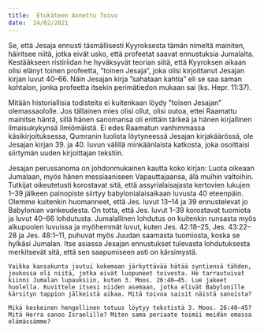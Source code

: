 ```yaml
---
title:  Etukäteen Annettu Toivo
date:  24/02/2021
---
```


Se, että Jesaja ennusti täsmällisesti Kyyroksesta tämän nimeltä mainiten, häiritsee niitä, jotka eivät usko, että profeetat saavat ennustuksia Jumalalta. Kestääkseen ristiriidan he hyväksyvät teorian siitä, että Kyyroksen aikaan olisi elänyt toinen profeetta, ”toinen Jesaja”, joka olisi kirjoittanut Jesajan kirjan luvut 40–66. Näin Jesajan kirja ”sahataan kahtia” eli se saa saman kohtalon, jonka profeetta itsekin perimätiedon mukaan sai (ks. Hepr. 11:37).

Mitään historiallisia todisteita ei kuitenkaan löydy ”toisen Jesajan” olemassaololle. Jos tällainen mies olisi ollut, olisi outoa, ettei Raamattu mainitse häntä, sillä hänen sanomansa oli erittäin tärkeä ja hänen kirjallinen ilmaisukykynsä ilmiömäistä. Ei edes Raamatun vanhimmassa käsikirjoituksessa, Qumranin luolista löytyneessä Jesajan kirjakäärössä, ole Jesajan kirjan 39. ja 40. luvun välillä minkäänlaista katkosta, joka osoittaisi siirtymän uuden kirjoittajan tekstiin.

Jesajan perussanoma on johdonmukainen kautta koko kirjan: Luota oikeaan Jumalaan, myös hänen messiaaniseen Vapauttajaansa, älä muihin valtoihin. Tutkijat oikeutetusti korostavat sitä, että assyrialaisajasta kertovien lukujen 1–39 jälkeen painopiste siirtyy babylonialaisaikaan luvusta 40 eteenpäin. Olemme kuitenkin huomanneet, että Jes. luvut 13–14 ja 39 ennustelevat jo Babylonian vankeudesta. On totta, että Jes. luvut 1–39 korostavat tuomiota ja luvut 40–66 lohdutusta. Jumalallinen lohdutus on kuitenkin runsasta myös alkupuolen luvuissa ja myöhemmät luvut, kuten Jes. 42:18–25, Jes. 43:22–28 ja Jes. 48:1–11, puhuvat myös Juudan saamasta tuomiosta, koska se hylkäsi Jumalan. Itse asiassa Jesajan ennustukset tulevasta lohdutuksesta merkitsevät sitä, että sen saapumiseen asti on kärsimystä.

`Vaikka kansakunta joutui kokemaan järkyttävää hätää syntiensä tähden, joukossa oli niitä, jotka eivät luopuneet toivosta. He tarrautuivat kiinni Jumalan lupauksiin, kuten 3. Moos. 26:40–45. Lue jakeet huolella. Kuvittele itsesi niiden asemaan, jotka elivät Babylonille kärsityn tappion jälkeistä aikaa. Mitä toivoa saisit näistä sanoista?`

`Mikä keskeinen hengellinen totuus löytyy tekstistä 3. Moos. 26:40–45? Mitä Herra sanoo Israelille? Miten sama periaate toimii meidän omassa elämässämme?`